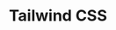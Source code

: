 ---
links:
- title: Tailwind Website
  url: https://tailwindcss.com/
resources:
- name: thumb
  params:
    alt: Tailwind CSS logo in white on a sky blue background.
  src: tailwind-thumb.svg
simpleIcon: tailwindcss
title: Tailwind CSS
---